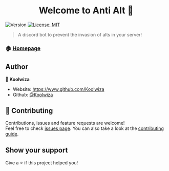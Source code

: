 <h1 align="center">Welcome to Anti Alt 👋</h1>
<p>
  <img alt="Version" src="https://img.shields.io/badge/version-1.0.1-blue.svg?style=for-the-badge" />
  <a href="#" target="_blank">
    <img alt="License: MIT" src="https://img.shields.io/badge/License-MIT-yellow.svg?style=for-the-badge" />
  </a>
</p>

> A discord bot to prevent the invasion of alts in your server!

### 🏠 [Homepage](https://github.com/Koolwiza/AntiAlt/tree/main)

## Author

👤 **Koolwiza**

* Website: https://www.github.com/Koolwiza
* Github: [@Koolwiza](https://github.com/Koolwiza)

## 🤝 Contributing

Contributions, issues and feature requests are welcome!<br />Feel free to check [issues page](https://github.com/Koolwiza/AntiAlt/blob/main/.github/ISSUE-TEMPLATE.md). You can also take a look at the [contributing guide](https://github.com/Koolwiza/AntiAlt/blob/main/.github/CONTRIBUTING.md).

## Show your support

Give a ⭐️ if this project helped you!
